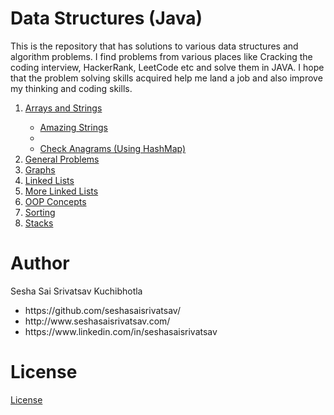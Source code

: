<h1>Data Structures (Java)</h1>
<p>
  This is the repository that has solutions to various data structures and algorithm problems. I find problems from various places like Cracking the coding interview, HackerRank, LeetCode etc and solve them in JAVA.
  I hope that the problem solving skills acquired help me land a job and also improve my thinking and coding skills.
</p>


<ol>

<li><a href="https://github.com/seshasaisrivatsav/data-structures-java/tree/master/src/arraysAndStrings"> Arrays and Strings </a></li>
  <ul>
    <li><a href="https://github.com/seshasaisrivatsav/data-structures-java/blob/master/src/arraysAndStrings/AmazingStrings.java">Amazing Strings</a><li>
  <li><a href="https://github.com/seshasaisrivatsav/data-structures-java/blob/master/src/arraysAndStrings/CheckAnagramHashMap.java">Check Anagrams (Using HashMap)</a></li>
  </ul>
  
  
<li><a href="https://github.com/seshasaisrivatsav/data-structures-java/tree/master/src/general">General Problems </a></li>


<li><a href="https://github.com/seshasaisrivatsav/data-structures-java/tree/master/src/graphs">Graphs </a></li>


<li><a href="https://github.com/seshasaisrivatsav/data-structures-java/tree/master/src/linkedLists">Linked Lists </a></li>


<li><a href="https://github.com/seshasaisrivatsav/data-structures-java/tree/master/src/newLinkedLists">More Linked Lists </a></li>


<li><a href="https://github.com/seshasaisrivatsav/data-structures-java/tree/master/src/oopsConcepts">OOP Concepts </a></li>


<li><a href="https://github.com/seshasaisrivatsav/data-structures-java/tree/master/src/sorting">Sorting </a></li>


<li><a href="https://github.com/seshasaisrivatsav/data-structures-java/tree/master/src/stacks">Stacks </a></li>
</ol>
  
  
 
<h1>Author</h1>
<p>Sesha Sai Srivatsav Kuchibhotla</p>
<ul>
  <li>https://github.com/seshasaisrivatsav/</li>
  <li>http://www.seshasaisrivatsav.com/</li>
  <li>https://www.linkedin.com/in/seshasaisrivatsav</li>
</ul>


<h1>License</h1>
<p><a href="https://github.com/seshasaisrivatsav/srivatsav-resume/blob/master/LICENSE">License</a></p>
